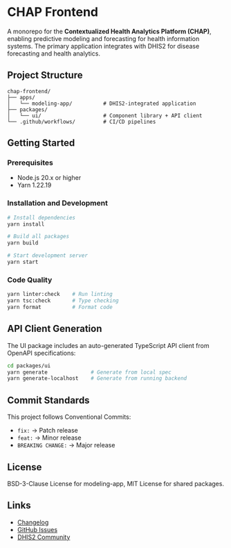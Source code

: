 # CHAP Frontend

A monorepo for the **Contextualized Health Analytics Platform (CHAP)**, enabling predictive modeling and forecasting for health information systems. The primary application integrates with DHIS2 for disease forecasting and health analytics.

## Project Structure

```
chap-frontend/
├── apps/
│   └── modeling-app/          # DHIS2-integrated application
├── packages/
│   └── ui/                    # Component library + API client
└── .github/workflows/         # CI/CD pipelines
```

## Getting Started

### Prerequisites

- Node.js 20.x or higher
- Yarn 1.22.19

### Installation and Development

```bash
# Install dependencies
yarn install

# Build all packages
yarn build

# Start development server
yarn start
```

### Code Quality

```bash
yarn linter:check    # Run linting
yarn tsc:check       # Type checking
yarn format          # Format code
```

## API Client Generation

The UI package includes an auto-generated TypeScript API client from OpenAPI specifications:

```bash
cd packages/ui
yarn generate              # Generate from local spec
yarn generate-localhost    # Generate from running backend
```

## Commit Standards

This project follows Conventional Commits:

- `fix:` → Patch release
- `feat:` → Minor release
- `BREAKING CHANGE:` → Major release

## License

BSD-3-Clause License for modeling-app, MIT License for shared packages.

## Links

- [Changelog](./CHANGELOG.md)
- [GitHub Issues](https://github.com/dhis2-chap/chap-frontend/issues)
- [DHIS2 Community](https://community.dhis2.org/)
